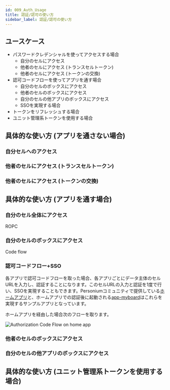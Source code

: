 ```yaml
---
id: 009_Auth_Usage
title: 認証/認可の使い方
sidebar_label: 認証/認可の使い方
---
```


## ユースケース

- パスワードクレデンシャルを使ってアクセスする場合
  - 自分のセルにアクセス
  - 他者のセルにアクセス (トランスセルトークン)
  - 他者のセルにアクセス (トークンの交換)
- 認可コードフローを使ってアプリを通す場合
  - 自分のセルのボックスにアクセス
  - 他者のセルのボックスにアクセス
  - 自分のセルの他アプリのボックスにアクセス
  - SSOを実現する場合
- トークンをリフレッシュする場合
- ユニット管理系トークンを使用する場合

## 具体的な使い方 (アプリを通さない場合)

### 自分セルへのアクセス

### 他者のセルにアクセス (トランスセルトークン)

### 他者のセルにアクセス (トークンの交換)

## 具体的な使い方 (アプリを通す場合)

### 自分のセル全体にアクセス

ROPC

### 自分のセルのボックスにアクセス

Code flow

### 認可コードフロー+SSO

各アプリで認可コードフローを取った場合、各アプリごとにデータ主体のセルURLを入力し、認証することになります。このセルURLの入力と認証を1度で行い、SSOを実現することもできます。Personiumコミュニティで提供している[ホームアプリ](https://github.com/personium/app-cc-home)と、ホームアプリでの認証後に起動される[app-myboard](https://github.com/personium/app-myboard)はこれらを実現するサンプルアプリとなっています。

ホームアプリを経由した場合次のフローを取ります。

![Authorization Code Flow on home app](assets/auth/personium-authz-code-flow-home-app/personium-authz-code-flow.png)

### 他者のセルのボックスにアクセス

### 自分のセルの他アプリのボックスにアクセス

## 具体的な使い方 (ユニット管理系トークンを使用する場合)
